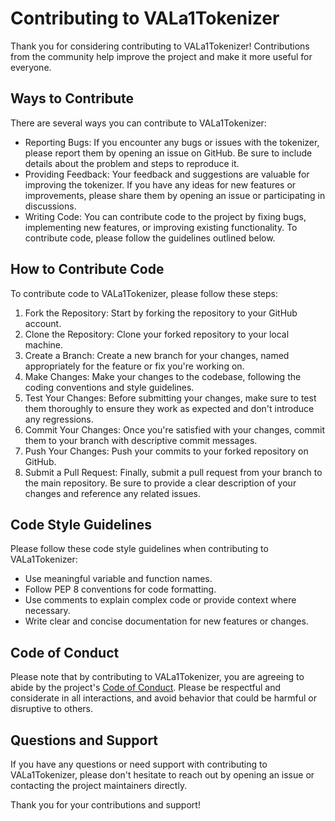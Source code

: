 # Contributing to VALa1Tokenizer

Thank you for considering contributing to VALa1Tokenizer! Contributions from the community help improve the project and make it more useful for everyone.

## Ways to Contribute

There are several ways you can contribute to VALa1Tokenizer:

- Reporting Bugs: If you encounter any bugs or issues with the tokenizer, please report them by opening an issue on GitHub. Be sure to include details about the problem and steps to reproduce it.
- Providing Feedback: Your feedback and suggestions are valuable for improving the tokenizer. If you have any ideas for new features or improvements, please share them by opening an issue or participating in discussions.
- Writing Code: You can contribute code to the project by fixing bugs, implementing new features, or improving existing functionality. To contribute code, please follow the guidelines outlined below.

## How to Contribute Code

To contribute code to VALa1Tokenizer, please follow these steps:

1. Fork the Repository: Start by forking the repository to your GitHub account.
2. Clone the Repository: Clone your forked repository to your local machine.
3. Create a Branch: Create a new branch for your changes, named appropriately for the feature or fix you're working on.
4. Make Changes: Make your changes to the codebase, following the coding conventions and style guidelines.
5. Test Your Changes: Before submitting your changes, make sure to test them thoroughly to ensure they work as expected and don't introduce any regressions.
6. Commit Your Changes: Once you're satisfied with your changes, commit them to your branch with descriptive commit messages.
7. Push Your Changes: Push your commits to your forked repository on GitHub.
8. Submit a Pull Request: Finally, submit a pull request from your branch to the main repository. Be sure to provide a clear description of your changes and reference any related issues.

## Code Style Guidelines

Please follow these code style guidelines when contributing to VALa1Tokenizer:

- Use meaningful variable and function names.
- Follow PEP 8 conventions for code formatting.
- Use comments to explain complex code or provide context where necessary.
- Write clear and concise documentation for new features or changes.

## Code of Conduct

Please note that by contributing to VALa1Tokenizer, you are agreeing to abide by the project's [Code of Conduct](CODE_OF_CONDUCT.md). Please be respectful and considerate in all interactions, and avoid behavior that could be harmful or disruptive to others.

## Questions and Support

If you have any questions or need support with contributing to VALa1Tokenizer, please don't hesitate to reach out by opening an issue or contacting the project maintainers directly.

Thank you for your contributions and support!
